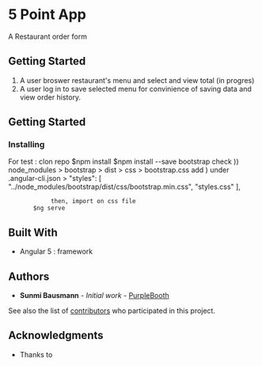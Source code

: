 # 5 Point App

A Restaurant order form

## Getting Started

1. A user broswer restaurant's menu and select and view total (in progres)
2. A user log in to save selected menu for convinience of saving data and     view order history.

## Getting Started

### Installing
For test : clon repo
           $npm install
           $npm install --save bootstrap
                check )) node_modules > bootstrap > dist > css > bootstrap.css
                add ) under .angular-cli.json > 
                "styles": [
                    "../node_modules/bootstrap/dist/css/bootstrap.min.css",
                    "styles.css"
                ],

                then, import on css file
           $ng serve     




## Built With

* Angular 5 : framework


## Authors

* **Sunmi Bausmann** - *Initial work* - [PurpleBooth](https://github.com/wobaus)

See also the list of [contributors](https://github.com/your/project/contributors) who participated in this project.


## Acknowledgments

* Thanks to

